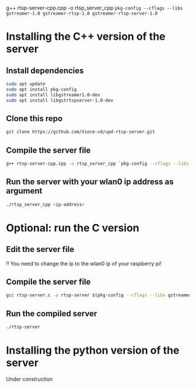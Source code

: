 g++ rtsp-server-cpp.cpp -o rtsp_server_cpp `pkg-config --cflags --libs gstreamer-1.0 gstreamer-rtsp-1.0 gstreamer-rtsp-server-1.0`

# Installing the C++ version of the server
## Install dependencies

```bash
sudo apt update
sudo apt install pkg-config
sudo apt install libgstreamer1.0-dev
sudo apt install libgstrtspserver-1.0-dev
```

## Clone this repo

```bash
git clone https://github.com/Vince-vd/upd-rtsp-server.git
```

## Compile the server file

```bash
g++ rtsp-server-cpp.cpp -o rtsp_server_cpp `pkg-config --cflags --libs gstreamer-1.0 gstreamer-rtsp-1.0 gstreamer-rtsp-server-1.0`
```

## Run the server with your wlan0 ip address as argument

```bash
./rtsp_server_cpp <ip-address>
```
# Optional: run the C version
## Edit the server file

<aside>
‼️ You need to change the ip to the wlan0 ip of your raspberry pi!

</aside>

## Compile the server file

```bash
gcc rtsp-server.c -o rtsp-server $(pkg-config --cflags --libs gstreamer-1.0 gstreamer-rtsp-server-1.0)
```

## Run the compiled server

```bash
./rtsp-server
```

# Installing the python version of the server

Under construction

